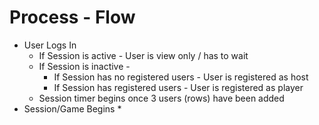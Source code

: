# Process - Flow
* User Logs In
    * If Session is active - User is view only / has to wait
    * If Session is inactive -
        * If Session has no registered users - User is registered as host
        * If Session has registered users - User is registered as player
    * Session timer begins once 3 users (rows) have been added
* Session/Game Begins
    * 
